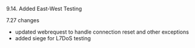 9.14. Added East-West Testing

7.27 changes 
- updated webrequest to handle connection reset and other exceptions
- added siege for L7DoS testing 

